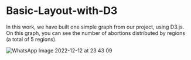 # Basic-Layout-with-D3

In this work, we have built one simple graph from our project, using D3.js. On this graph, you can see the number of abortions distributed by regions (a total of 5 regions).

![WhatsApp Image 2022-12-12 at 23 43 09](https://user-images.githubusercontent.com/113067162/207171835-597c2569-4505-4429-b441-20bceeb7a72c.jpeg)
